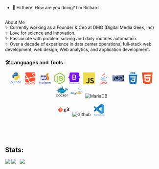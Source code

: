 - 👋 Hi there! How are you doing? I’m Richard<BR>
<BR>
About Me<BR>
  ✨ Currently working as a Founder & Ceo at DMG (Digital Media Geek, Inc)<BR>
  ✨ Love for science and innovation.<BR>
  ✨ Passionate with problem solving and daily routines automation.<BR>
  ✨ Over a decade of experience in data center operations, full-stack web development, web design, Web analytics, and application development.

  ### :hammer_and_wrench: Languages and Tools :
<CENTER>

<div>
  <img src="https://github.com/devicons/devicon/blob/master/icons/python/python-original-wordmark.svg" title="Python" alt="Python" width="40" height="40"/>&nbsp;
  <img src="https://raw.githubusercontent.com/devicons/devicon/1119b9f84c0290e0f0b38982099a2bd027a48bf1/icons/laravel/laravel-plain-wordmark.svg" title="Laravel" alt="Laravel" width="40" height="40"/>&nbsp;
  <img src="https://raw.githubusercontent.com/devicons/devicon/1119b9f84c0290e0f0b38982099a2bd027a48bf1/icons/phpstorm/phpstorm-original-wordmark.svg" title="PhpStorm" alt="PhpStorm" width="40" height="40"/>&nbsp;
  <img src="https://raw.githubusercontent.com/devicons/devicon/1119b9f84c0290e0f0b38982099a2bd027a48bf1/icons/nodejs/nodejs-original.svg" title="Nodejs" alt="Nodejs" width="40" height="40"/>&nbsp;
  <img src="https://raw.githubusercontent.com/devicons/devicon/1119b9f84c0290e0f0b38982099a2bd027a48bf1/icons/bootstrap/bootstrap-original-wordmark.svg" title="Bootstrap" alt="Bootstrap" width="40" height="40"/>&nbsp;
  <img src="https://github.com/devicons/devicon/blob/master/icons/javascript/javascript-original.svg" title="JavaScript" alt="JavaScript" width="40" height="40"/>&nbsp;
  <img src="https://github.com/devicons/devicon/blob/master/icons/java/java-original-wordmark.svg" title="Java" alt="Java" width="40" height="40"/>&nbsp;
  <img src="https://raw.githubusercontent.com/devicons/devicon/1119b9f84c0290e0f0b38982099a2bd027a48bf1/icons/php/php-original.svg" title="PHP" alt="PHP" width="40" height="40"/>&nbsp;
  <img src="https://github.com/devicons/devicon/blob/master/icons/css3/css3-plain-wordmark.svg"  title="CSS3" alt="CSS" width="40" height="40"/>&nbsp;
  <img src="https://github.com/devicons/devicon/blob/master/icons/html5/html5-original.svg" title="HTML5" alt="HTML" width="40" height="40"/>&nbsp;
<img src="https://raw.githubusercontent.com/devicons/devicon/1119b9f84c0290e0f0b38982099a2bd027a48bf1/icons/docker/docker-original-wordmark.svg" title="Docker"  alt="Docker" width="40" height="40"/>&nbsp;
  <img src="https://github.com/devicons/devicon/blob/master/icons/mysql/mysql-original-wordmark.svg" title="MySQL"  alt="MySQL" width="40" height="40"/>&nbsp;
  <img src="https://www.vectorlogo.zone/logos/mariadb/mariadb-ar21.svg" title="MariaDB"  alt="MariaDB" width="40" height="40"/>&nbsp;
<BR><BR>  
  <img src="https://github.com/devicons/devicon/blob/master/icons/git/git-original-wordmark.svg" title="Git" alt="Git" width="40" height="40"/>&nbsp;
  <img src="https://upload.vectorlogo.zone/logos/github/images/c53f393e-9094-4b00-9f76-e489cabbf2a9.svg" title="GitHub" alt="Github" width="40" height="40"/>&nbsp;
  <img src="https://raw.githubusercontent.com/devicons/devicon/1119b9f84c0290e0f0b38982099a2bd027a48bf1/icons/vscode/vscode-original-wordmark.svg" title="Visual Studio Code" alt="Visual Studio Code" width="40" height="40"/>&nbsp;
  
</div>
  </CENTER>
  
  
  <BR><BR><BR>
  ## Stats:
  
 <p>
   <img src="https://github-readme-stats.vercel.app/api?username=dmg-richard&show_icons=true&count_private=true"/>
   <img src="https://github-readme-streak-stats.herokuapp.com/?user=dmg-richard"/> &nbsp;
   <img height="125em" src="https://github-readme-stats.vercel.app/api/top-langs?username=dmg-richard&show_icons=true&locale=en&layout=compact"/>
</p>

    
    

